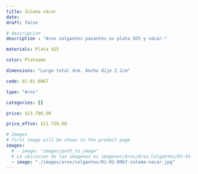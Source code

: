 ```yaml
---
title: Zulema nácar
date: 
draft: false

# descripcion
description : "Aros colgantes pasantes en plata 925 y nácar."

materials: Plata 925

color: Plateado

dimensions: "Largo total 4cm. Ancho dije 2.1cm"

code: 01-01-0967

type: "Aros"

categories: []

price: $13.790,00

price_eftvo: $11.720,00

# Images
# first image will be shown in the product page
images:
  # - image: "images/path_to_image"
  # La ubicacion de las imagenes es imagenes/Aros/Aros.Colgantes/01-01-0967-zulema-nacar
  - image: "./images/aros/colgantes/01-01-0967-zulema-nacar.jpg"
---
```

